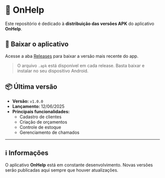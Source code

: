 # 📱 OnHelp

Este repositório é dedicado à **distribuição das versões APK** do aplicativo **OnHelp**.

## 🔽 Baixar o aplicativo

Acesse a aba [Releases](https://github.com/fletzz/OnHelp/releases) para baixar a versão mais recente do app.

> O arquivo `.apk` está disponível em cada release. Basta baixar e instalar no seu dispositivo Android.

## 📦 Última versão

- **Versão:** `v1.0.0`
- **Lançamento:** 12/06/2025
- **Principais funcionalidades:**
  - Cadastro de clientes
  - Criação de orçamentos
  - Controle de estoque
  - Gerenciamento de chamados

---

## ℹ️ Informações

O aplicativo **OnHelp** está em constante desenvolvimento. Novas versões serão publicadas aqui sempre que houver atualizações.
